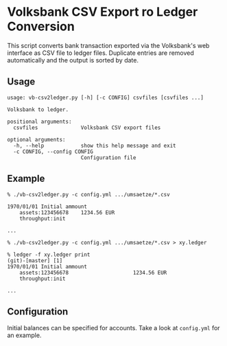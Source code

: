 Volksbank CSV Export ro Ledger Conversion
=========================================

This script converts bank transaction exported via the Volksbank's web
interface as CSV file to ledger files. Duplicate entries are removed
automatically and the output is sorted by date.

Usage
-----

```
usage: vb-csv2ledger.py [-h] [-c CONFIG] csvfiles [csvfiles ...]

Volksbank to ledger.

positional arguments:
  csvfiles              Volksbank CSV export files

optional arguments:
  -h, --help            show this help message and exit
  -c CONFIG, --config CONFIG
                        Configuration file
```

Example
-------

```
% ./vb-csv2ledger.py -c config.yml .../umsaetze/*.csv

1970/01/01 Initial ammount
    assets:123456678    1234.56 EUR
    throughput:init

...

% ./vb-csv2ledger.py -c config.yml .../umsaetze/*.csv > xy.ledger

% ledger -f xy.ledger print                                                                                                                                 (git)-[master] [1] 
1970/01/01 Initial ammount
    assets:123456678                     1234.56 EUR
    throughput:init

...
```

Configuration
-------------

Initial balances can be specified for accounts. Take a look at `config.yml` for
an example.
